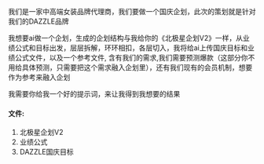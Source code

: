 我们是一家中高端女装品牌代理商，我们要做一个国庆企划，此次的策划就是针对我们的DAZZLE品牌

我想要ai做一个企划，生成的企划结构与我给你的《北极星企划V2》一样，从业绩公式和目标出发，层层拆解，环环相扣，各层切入，我将给ai上传国庆目标和业绩公式文件，以及一个参考文件, 含有我们的需求,我们需要预测爆款（这部分你不用给具体预测，只需要把这个需求融入企划里），还有我们现有的会员机制，想要作为参考来融入企划

我需要你给我一个好的提示词，来让我得到我想要的结果

#### 文件:
1. 北极星企划V2
2. 业绩公式
3. DAZZLE国庆目标